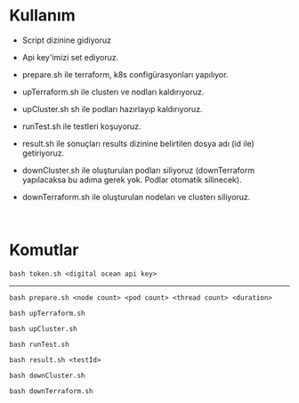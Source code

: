 # Kullanım

- Script dizinine gidiyoruz

- Api key'imizi set ediyoruz.

- prepare.sh ile terraform, k8s configürasyonları yapılıyor.

- upTerraform.sh ile clusterı ve nodları kaldırıyoruz.

- upCluster.sh sh ile podları hazırlayıp kaldırıyoruz.

- runTest.sh ile testleri koşuyoruz.

- result.sh ile sonuçları results dizinine belirtilen dosya adı (id ile) getiriyoruz.

- downCluster.sh ile oluşturulan podları siliyoruz (downTerraform yapılacaksa bu adıma gerek yok. Podlar otomatik silinecek).

- downTerraform.sh ile oluşturulan nodeları ve clusterı siliyoruz.

</br>

# Komutlar

```
bash token.sh <digital ocean api key>
```
---

```
bash prepare.sh <node count> <pod count> <thread count> <duration>
```

```
bash upTerraform.sh
```

```
bash upCluster.sh
```

```
bash runTest.sh
```

```
bash result.sh <testId>
```

```
bash downCluster.sh
```

```
bash downTerraform.sh
```
